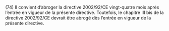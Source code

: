 (74) Il convient d’abroger la directive 2002/92/CE vingt-quatre mois après l’entrée en vigueur de la présente directive. Toutefois, le chapitre III bis de la directive 2002/92/CE devrait être abrogé dès l’entrée en vigueur de la présente directive.
